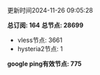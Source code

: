 更新时间2024-11-26 09:05:28

**总订阅: 164**
**总节点: 28699**
- vless节点: 3661
- hysteria2节点: 1

**google ping有效节点: 775**

